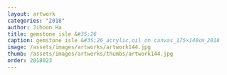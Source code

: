 ```yaml
---
layout: artwork 
categories: "2018" 
author: Jihoon Ha 
title: gemstone isle &#35;26 
caption: gemstone isle &#35;26_acrylic,oil on canvas_175×140㎝_2018 
image: /assets/images/artworks/artwork144.jpg 
thumb: /assets/images/artworks/thumbs/artwork144.jpg 
order: 2018023 
---
```


